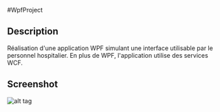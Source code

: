 #WpfProject

## Description

Réalisation d'une application WPF simulant une interface utilisable par le personnel hospitalier.
En plus de WPF, l'application utilise des services WCF. 

## Screenshot

![alt tag](https://raw.githubusercontent.com/Softcadbury/EPortfolio/master/EPortfolio/Content/Images/preview/medecin.png)
